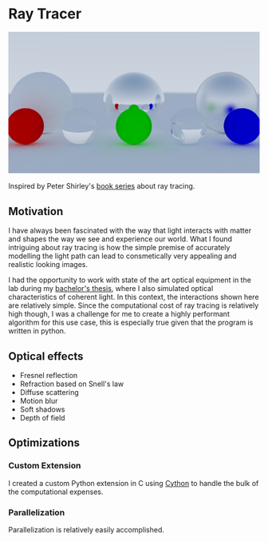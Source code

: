 # Ray Tracer

![Preview image](https://github.com/schulze-paul/ray-tracer/blob/main/images/image_800_steady.png?raw=true)

Inspired by Peter Shirley's [book series](https://raytracing.github.io) about ray tracing.

## Motivation

I have always been fascinated with the way that light interacts with matter and shapes the way we see and experience our world. What I found intriguing about ray tracing is how the simple premise of accurately modelling the light path can lead to consmetically very appealing and realistic looking images.

I had the opportunity to work with state of the art optical equipment in the lab during my [bachelor's thesis](https://github.com/schulze-paul/BA-THESIS-Coherent-Light-Simulations), where I also simulated optical characteristics of coherent light. In this context, the interactions shown here are relatively simple. Since the computational cost of ray tracing is relatively high though, I was a challenge for me to create a highly performant algorithm for this use case, this is especially true given that the program is written in python.

## Optical effects
- Fresnel reflection
- Refraction based on Snell's law
- Diffuse scattering
- Motion blur
- Soft shadows
- Depth of field

## Optimizations

### Custom Extension
I created a custom Python extension in C using [Cython](https://cython.org/) to handle the bulk of the computational expenses.

### Parallelization
Parallelization is relatively easily accomplished. 

